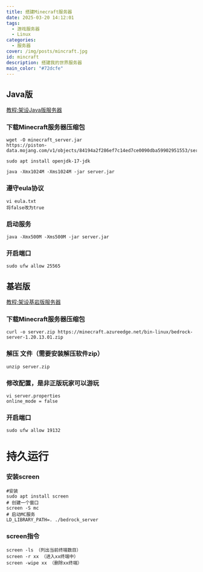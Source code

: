 ```yaml
---
title: 搭建Minecraft服务器
date: 2025-03-20 14:12:01
tags:
  - 游戏服务器
  - Linux
categories:
  - 服务器
cover: /img/posts/mincraft.jpg
id: mincraft
description: 搭建我的世界服务器
main_color: "#72dcfe"
---
```

## Java版
[教程:架设Java版服务器](https://zh.minecraft.wiki/w/Tutorial:架设Java版服务器)
### 下载Minecraft服务器压缩包
```
wget -O minecraft_server.jar 
https://piston-data.mojang.com/v1/objects/84194a2f286ef7c14ed7ce0090dba59902951553/server.jar

sudo apt install openjdk-17-jdk

java -Xmx1024M -Xms1024M -jar server.jar
```
### 遵守eula协议
```
vi eula.txt
将false改为true
```
### 启动服务
```
java -Xmx500M -Xms500M -jar server.jar
```
### 开启端口
```
sudo ufw allow 25565
```

## 基岩版
[教程:架设基岩版服务器](https://zh.minecraft.wiki/w/基岩版)
### 下载Minecraft服务器压缩包
```
curl -o server.zip https://minecraft.azureedge.net/bin-linux/bedrock-server-1.20.13.01.zip
```
### 解压 文件（需要安装解压软件zip）
```
unzip server.zip
```
### 修改配置，是非正版玩家可以游玩
```
vi server.properties
online_mode = false
```
### 开启端口
```
sudo ufw allow 19132 
```

# 持久运行
### 安装screen
```
#安装
sudo apt install screen
# 创建一个窗口
screen -S mc
# 启动MC服务
LD_LIBRARY_PATH=. ./bedrock_server
```
### screen指令
```
screen -ls （列出当前终端数目）
screen -r xx （进入xx终端中）
screen -wipe xx （删除xx终端）
```